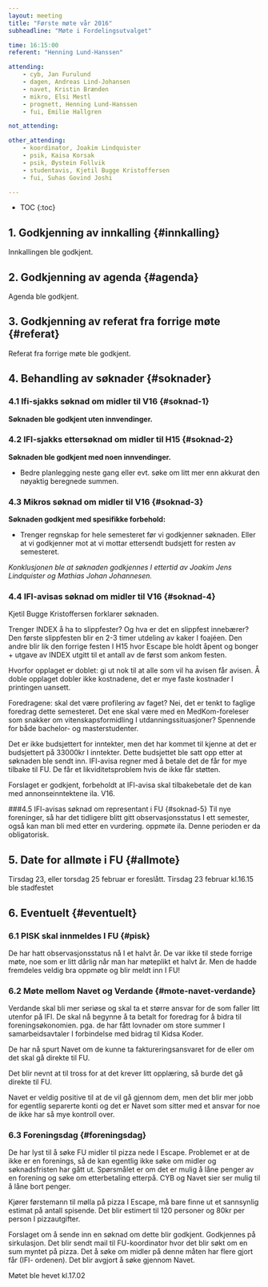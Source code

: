 ```yaml
---
layout: meeting
title: "Første møte vår 2016"
subheadline: "Møte i Fordelingsutvalget"

time: 16:15:00
referent: "Henning Lund-Hanssen"

attending:
    - cyb, Jan Furulund
    - dagen, Andreas Lind-Johansen
    - navet, Kristin Brænden
    - mikro, Elsi Mestl
    - prognett, Henning Lund-Hanssen
    - fui, Emilie Hallgren

not_attending:

other_attending:
    - koordinator, Joakim Lindquister
    - psik, Kaisa Korsak
    - psik, Øystein Follvik
    - studentavis, Kjetil Bugge Kristoffersen
    - fui, Suhas Govind Joshi

---
```

* TOC
{:toc}

## 1. Godkjenning av innkalling {#innkalling}
Innkallingen ble godkjent.

## 2. Godkjenning av agenda {#agenda}
Agenda ble godkjent.

## 3. Godkjenning av referat fra forrige møte {#referat}
Referat fra forrige møte ble godkjent.

## 4. Behandling av søknader {#soknader}
### 4.1 Ifi-sjakks søknad om midler til V16 {#soknad-1}
**Søknaden ble godkjent uten innvendinger.**

### 4.2 IFI-sjakks ettersøknad om midler til H15 {#soknad-2}
**Søknaden ble godkjent med noen innvendinger.**
- Bedre planlegging neste gang eller evt. søke om litt mer enn akkurat den
nøyaktig beregnede summen.

### 4.3 Mikros søknad om midler til V16 {#soknad-3}
**Søknaden godkjent med spesifikke forbehold:**
- Trenger regnskap for hele semesteret før vi godkjenner søknaden. Eller at vi
godkjenner mot at vi mottar ettersendt budsjett for resten av semesteret.

*Konklusjonen ble at søknaden godkjennes I ettertid av Joakim Jens Lindquister
og Mathias Johan Johannesen.*

### 4.4 IFI-avisas søknad om midler til V16 {#soknad-4}
Kjetil Bugge Kristoffersen forklarer søknaden.

Trenger INDEX å ha to slippfester? Og hva er det en slippfest innebærer?
Den første slippfesten blir en 2-3 timer utdeling av kaker I foajéen. Den andre blir
lik den forrige festen I H15 hvor Escape ble holdt åpent og bonger + utgave av
INDEX utgitt til et antall av de først som ankom festen.

Hvorfor opplaget er doblet: gi ut nok til at alle som vil ha avisen får avisen. Å
doble opplaget dobler ikke kostnadene, det er mye faste kostnader I printingen
uansett.

Foredragene: skal det være profilering av faget?
Nei, det er tenkt to faglige foredrag dette semesteret. Det ene skal være med en
MedKom-foreleser som snakker om vitenskapsformidling I
utdanningssituasjoner? Spennende for både bachelor- og masterstudenter.

Det er ikke budsjettert for inntekter, men det har kommet til kjenne at det er
budsjettert på 33000kr I inntekter. Dette budsjettet ble satt opp etter at søknaden
ble sendt inn. IFI-avisa regner med å betale det de får for mye tilbake til FU. De
får et likviditetsproblem hvis de ikke får støtten.

Forslaget er godkjent, forbeholdt at IFI-avisa skal tilbakebetale det de kan med
annonseinntektene ila. V16.

###4.5 IFI-avisas søknad om representant i FU {#soknad-5}
Til nye foreninger, så har det tidligere blitt gitt observasjonsstatus I ett semester,
også kan man bli med etter en vurdering. oppmøte ila. Denne perioden er da
obligatorisk.

## 5. Date for allmøte i FU {#allmote}

Tirsdag 23, eller torsdag 25 februar er foreslått. Tirsdag 23 februar kl.16.15 ble
stadfestet

## 6. Eventuelt {#eventuelt}
### 6.1 PISK skal innmeldes I FU {#pisk}
De har hatt observasjonsstatus nå I et halvt år. De var ikke til stede forrige møte,
noe som er litt dårlig når man har møteplikt et halvt år. Men de hadde fremdeles
veldig bra oppmøte og blir meldt inn I FU!

### 6.2 Møte mellom Navet og Verdande {#mote-navet-verdande}
Verdande skal bli mer seriøse og skal ta et større ansvar for de som faller litt
utenfor på IFI. De skal nå begynne å ta betalt for foredrag for å bidra til
foreningsøkonomien. pga. de har fått lovnader om store summer I
samarbeidsavtaler I forbindelse med bidrag til Kidsa Koder.

De har nå spurt Navet om de kunne ta faktureringsansvaret for de eller om det
skal gå direkte til FU.

Det blir nevnt at til tross for at det krever litt opplæring, så burde det gå direkte til
FU.

Navet er veldig positive til at de vil gå gjennom dem, men det blir mer jobb for
egentlig separerte konti og det er Navet som sitter med et ansvar for noe de ikke
har så mye kontroll over.

### 6.3 Foreningsdag {#foreningsdag}
De har lyst til å søke FU midler til pizza nede I Escape. Problemet er at de ikke er
en forenings, så de kan egentlig ikke søke om midler og søknadsfristen har gått
ut. Spørsmålet er om det er mulig å låne penger av en forening og søke om
etterbetaling etterpå. CYB og Navet sier ser mulig til å låne bort penger.

Kjører førstemann til mølla på pizza I Escape, må bare finne ut et sannsynlig
estimat på antall spisende. Det blir estimert til 120 personer og 80kr per person I
pizzautgifter.

Forslaget om å sende inn en søknad om dette blir godkjent. Godkjennes på
sirkulasjon. Det blir sendt mail til FU-koordinator hvor det blir søkt om en sum myntet på pizza. Det å søke om midler på denne måten har flere gjort får (IFI-
ordenen). Det blir avgjort å søke gjennom Navet.

Møtet ble hevet kl.17.02
